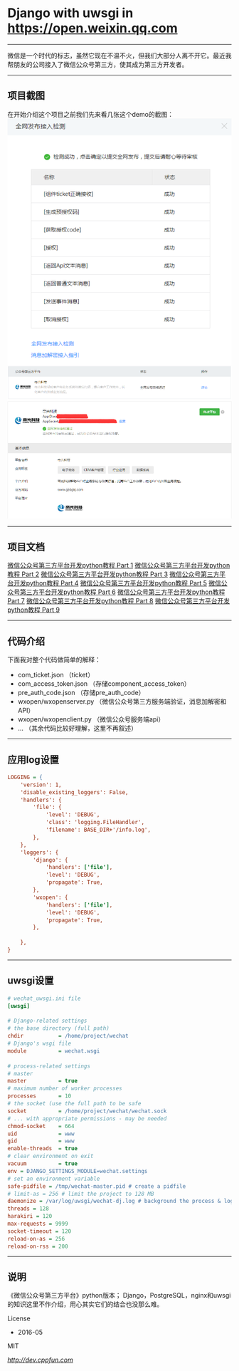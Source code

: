 # Django with uwsgi in https://open.weixin.qq.com

------

微信是一个时代的标志，虽然它现在不温不火，但我们大部分人离不开它。最近我帮朋友的公司接入了微信公众号第三方，使其成为第三方开发者。

- - -
## 项目截图
在开始介绍这个项目之前我们先来看几张这个demo的截图：
![check](images/check.png)
![app](images/one.png)
![info](images/two.png)

- - -
## 项目文档
[微信公众号第三方平台开发python教程 Part 1](http://dev.cppfun.com/develop-wechat-public-third-party-platforms-in-python-part-one.htm)
[微信公众号第三方平台开发python教程 Part 2](http://dev.cppfun.com/develop-wechat-public-third-party-platforms-in-python-part-two.htm)
[微信公众号第三方平台开发python教程 Part 3](http://dev.cppfun.com/develop-wechat-public-third-party-platforms-in-python-part-three.htm)
[微信公众号第三方平台开发python教程 Part 4](http://dev.cppfun.com/develop-wechat-public-third-party-platforms-in-python-part-four.htm)
[微信公众号第三方平台开发python教程 Part 5](http://dev.cppfun.com/develop-wechat-public-third-party-platforms-in-python-part-five.htm)
[微信公众号第三方平台开发python教程 Part 6](http://dev.cppfun.com/develop-wechat-public-third-party-platforms-in-python-part-six.htm)
[微信公众号第三方平台开发python教程 Part 7](http://dev.cppfun.com/develop-wechat-public-third-party-platforms-in-python-part-seven.htm)
[微信公众号第三方平台开发python教程 Part 8](http://dev.cppfun.com/develop-wechat-public-third-party-platforms-in-python-part-eight.htm)
[微信公众号第三方平台开发python教程 Part 9](http://dev.cppfun.com/develop-wechat-public-third-party-platforms-in-python-part-nine.htm)

- - -
## 代码介绍
下面我对整个代码做简单的解释：
- com_ticket.json （ticket）
- com_access_token.json （存储component_access_token）
- pre_auth_code.json （存储pre_auth_code）
- wxopen/wxopenserver.py （微信公众号第三方服务端验证，消息加解密和API）
- wxopen/wxopenclient.py （微信公众号服务端api）
- ... （其余代码比较好理解，这里不再叙述）


- - -
## 应用log设置
```ini
LOGGING = {
    'version': 1,
    'disable_existing_loggers': False,
    'handlers': {
        'file': {
            'level': 'DEBUG',
            'class': 'logging.FileHandler',
            'filename': BASE_DIR+'/info.log',
        },
    },
    'loggers': {
        'django': {
            'handlers': ['file'],
            'level': 'DEBUG',
            'propagate': True,
        },
        'wxopen': {
            'handlers': ['file'],
            'level': 'DEBUG',
            'propagate': True,
        },

    },
}
```

- - -
## uwsgi设置
```ini
# wechat_uwsgi.ini file
[uwsgi]

# Django-related settings
# the base directory (full path)
chdir           = /home/project/wechat
# Django's wsgi file
module          = wechat.wsgi

# process-related settings
# master
master          = true
# maximum number of worker processes
processes       = 10
# the socket (use the full path to be safe
socket          = /home/project/wechat/wechat.sock
# ... with appropriate permissions - may be needed
chmod-socket    = 664
uid             = www
gid             = www
enable-threads  = true
# clear environment on exit
vacuum          = true
env = DJANGO_SETTINGS_MODULE=wechat.settings
# set an environment variable
safe-pidfile = /tmp/wechat-master.pid # create a pidfile
# limit-as = 256 # limit the project to 128 MB
daemonize = /var/log/uwsgi/wechat-dj.log # background the process & log
threads = 128
harakiri = 120
max-requests = 9999
socket-timeout = 120
reload-on-as = 256
reload-on-rss = 200
```

* * *
## 说明
《微信公众号第三方平台》python版本；
Django，PostgreSQL，nginx和uwsgi的知识这里不作介绍，用心其实它们的结合也没那么难。

License
- 2016-05

MIT

*http://dev.cppfun.com*



